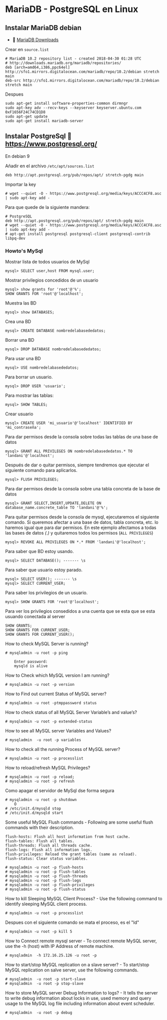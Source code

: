 
# MariaDB - PostgreSQL en Linux

## Instalar MariaDB debian


* :link: [MariaDB Downloads](https://downloads.mariadb.org/mariadb/repositories/#mirror=globotech)

Crear en `source.list`

```
# MariaDB 10.2 repository list - created 2018-04-30 01:28 UTC
# http://downloads.mariadb.org/mariadb/repositories/
deb [arch=amd64,i386,ppc64el] http://sfo1.mirrors.digitalocean.com/mariadb/repo/10.2/debian stretch main
deb-src http://sfo1.mirrors.digitalocean.com/mariadb/repo/10.2/debian stretch main

```
Despues

```
sudo apt-get install software-properties-common dirmngr
sudo apt-key adv --recv-keys --keyserver keyserver.ubuntu.com 0xF1656F24C74CD1D8
sudo apt-get update
sudo apt-get install mariadb-server
```


## Instalar PostgreSql :link: https://www.postgresql.org/

En debian 9

Añadir en el archivo `/etc/apt/sources.list`
```
deb http://apt.postgresql.org/pub/repos/apt/ stretch-pgdg main
```

Importar la key
```
# wget --quiet -O - https://www.postgresql.org/media/keys/ACCC4CF8.asc | sudo apt-key add -
```

Para que quede de la siguiente mandera:
```
# PostgreSQL
deb http://apt.postgresql.org/pub/repos/apt/ stretch-pgdg main
# wget --quiet -O - https://www.postgresql.org/media/keys/ACCC4CF8.asc | sudo apt-key add -
# apt-get install postgresql postgresql-client postgresql-contrib libpq-dev
```

### Howto's MySql

Mostrar lista de todos usuarios de MySql
```
mysql> SELECT user,host FROM mysql.user;
```

Mostrar privilegios concedidos de un usuario
```
mysql> show grants for 'root'@'%';
SHOW GRANTS FOR 'root'@'localhost';
```

Muestra las BD
```
mysql> show DATABASES;
```

Crea una BD
```
mysql> CREATE DATABASE nombredelabasededatos;
```

Borrar una BD
```
mysql> DROP DATABASE nombredelabasededatos;
```

Para usar una BD
```
mysql> USE nombredelabasededatos;
```

Para borrar un usuario.
```
mysql> DROP USER 'usuario';
```

Para mostrar las tablas:
```
mysql> SHOW TABLES;
```

Crear usuario
```
mysql> CREATE USER 'mi_usuario'@'localhost' IDENTIFIED BY 'mi_contraseña';
```

Para dar permisos desde la consola sobre todas las tablas de una base de datos
```
mysql> GRANT ALL PRIVILEGES ON nombredelabasededatos.* TO 'landani'@'localhost';
```

Después de dar o quitar permisos, siempre tendremos que ejecutar el siguiente comando para aplicarlos.
```
mysql> FLUSH PRIVILEGES;
```

Para dar permisos desde la consola sobre una tabla concreta de la base de datos
```
mysql> GRANT SELECT,INSERT,UPDATE,DELETE ON database_name.concrete_table TO 'landani'@'%';
```

Para quitar permisos desde la consola de mysql, ejecutaremos el siguiente comando. Si queremos afectar a una base de datos, tabla concreta, etc. lo haremos igual que para dar permisos. En este ejemplo afectamos a todas las bases de datos *(*.*)* y quitaremos todos los permisos (`ALL PRIVILEGES`)
```
mysql> REVOKE ALL PRIVILEGES ON *.* FROM 'landani'@'localhost';
```

Para saber que BD estoy usando.
```
mysql> SELECT DATABASE(); ------- \s
```

Para saber que usuario estoy parado.
```
mysql> SELECT USER(); ------- \s
mysql> SELECT CURRENT_USER;
```

Para saber los privilegios de un usuario.
```
mysql> SHOW GRANTS FOR 'root'@'localhost';
```

Para ver los privilegios consedidos a una cuenta que se esta que se esta usuando conectada al server
```
SHOW GRANTS;
SHOW GRANTS FOR CURRENT_USER;
SHOW GRANTS FOR CURRENT_USER();
```

How to check MySQL Server is running?
```
# mysqladmin -u root -p ping

    Enter password:
    mysqld is alive
```

How to Check which MySQL version I am running?
```
# mysqladmin -u root -p version
```

How to Find out current Status of MySQL server?
```
# mysqladmin -u root -ptmppassword status
```

How to check status of all MySQL Server Variable’s and value’s?
```
# mysqladmin -u root -p extended-status   
```

How to see all MySQL server Variables and Values?
```
# mysqladmin  -u root -p variables
```

How to check all the running Process of MySQL server?
```
# mysqladmin -u root -p processlist
```

How to reload/refresh MySQL Privileges?
```
# mysqladmin -u root -p reload;
# mysqladmin -u root -p refresh
```

Como apagar el servidor de MySql dse forma segura
```
# mysqladmin -u root -p shutdown
    Ó
# /etc/init.d/mysqld stop
# /etc/init.d/mysqld start
```

Some useful MySQL Flush commands - Following are some useful flush commands with their description.
```
flush-hosts: Flush all host information from host cache.
flush-tables: Flush all tables.
flush-threads: Flush all threads cache.
flush-logs: Flush all information logs.
flush-privileges: Reload the grant tables (same as reload).
flush-status: Clear status variables.

# mysqladmin -u root -p flush-hosts
# mysqladmin -u root -p flush-tables
# mysqladmin -u root -p flush-threads
# mysqladmin -u root -p flush-logs
# mysqladmin -u root -p flush-privileges
# mysqladmin -u root -p flush-status
```

How to kill Sleeping MySQL Client Process? - Use the following command to identify sleeping MySQL client process.
```
# mysqladmin -u root -p processlist
```

Despues con el siguiente comando se mata el proceso, es el "Id"
```
# mysqladmin -u root -p kill 5
```

How to Connect remote mysql server - To connect remote MySQL server, use the -h (host)  with IP Address of remote machine.
```
# mysqladmin  -h 172.16.25.126 -u root -p
```

How to start/stop MySQL replication on a slave server? - To start/stop MySQL replication on salve server, use the following commands.
```
# mysqladmin  -u root -p start-slave
# mysqladmin  -u root -p stop-slave
```

How to store MySQL server Debug Information to logs? - It tells the server to write debug information about locks in use, used memory and query usage to the MySQL log file including information about event scheduler.
```
# mysqladmin  -u root -p debug
```
